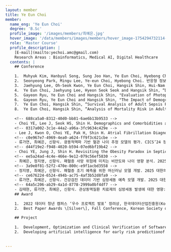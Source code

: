 ```yaml
--- 
layout: member 
title: Ye Eun Choi 
member:
  name_eng: 'Ye Eun Choi'
  degree: 'B.Sc'
  profile_image: '/images/members/최예은.jpg'
  hover_image: '/data/members/images/members/hover_image-1754294732114-814035835.png'
  role: 'Master Course'
  profile_description: |
    [E-mail](mailto:yechoi.amc@gmail.com)
    Research Areas : Bioinformatics, Medical AI, Digital Healthcare
  contents: |
    ## Conference
    
    1.  Muhyuk Kim, Hanbyul Song, Sung Joo Han, Ye Eun Choi, Hyebong Choi, Taejin Ahn. Differentially Expressed Genes Analysis of cancer developed by user centered web interface. "The 17th KOGO Winter Symposium," 한국유전체학회(KOGO), Seoul, Korea, Jan. 2021 - Conference poster
    2.  Seonyeong Park, Mingu Lee, Ye-eun Choi, Hyebong Choi. 반응형 정보 시각화를 통한 정보 전달의 효율성: 코로나 19 감염증 확산과 방역 정책을 중심으로. "한국HCI학회 학술대회," 한국HCI학회, Seoul, Korea, Jan. 2021 - Conference paper
    3.  Jaehyung Lee, Oh-Seok Kwon, Ye Eun Choi, Hangsik Shin, Hui-Nam Pak, “Atrial Fibrillation Diagnosis Using Machine Learning: Leveraging Minimal Health Data from UK Biobank,” IEEE EMBS International Conference on Data Science and Engineering in Healthcare, Medicine & Biology, Malta, 07-09 Dec 2023 - Conference poster
    4.  Ye Eun Choi, Jaehyung Lee, Hyeon Seok Seok and Hangsik Shin, “Demographics and Comorbidities as an Atrial Fibrillation Risk Factor: a Retrospective Study in Koreans,” The 46th Annual International Conference of the IEEE Engineering in Medicine and Biology Society (EMBC), Orlando, Florida, USA, 15-19 July 2024 - Conference poster
    5.  Gayeon Ryu, Ye Eun Choi and Hangsik Shin, "Evaluation of Photoplethysmogram-based Vascular Age Estimation Models," CICS'24 Conference on Information and Control Systems , Kumho Tongyeong Marina Resort, Tongyeong, Republic of Korea, 23-26 Oct 2024 - Oral Presentation
    6.  Gayeon Ryu, Ye Eun Choi and Hangsik Shin, "The Impact of Demographic Characteristics and Comorbidities on the Incidence of Atrial Fibrillation," The 64th Korea Society of Medical and Biological Engineering Fall Conference 2024, Swiss Grand Hotel, Seoul, Republic of Korea, 07-09 Nov 2024 - Oral Presentation
    7.  Ye Eun Choi, Hangsik Shin, “Survival Analysis of Adult Sepsis Patients based on Demographics and Underlying Diseases,” The 64th Korea Society of Medical and Biological Engineering Fall Conference 2024, Swiss Grand Hotel, Seoul, Republic of Korea, 07-09 Nov 2024 - Conference poster
    8.  Ye Eun Choi, Hangsik Shin, “Analysis of Mortality Risk in Adult Sepsis Patients based on Demographics and Underlying Diseases,” The 64th Korea Society of Medical and Biological Engineering Fall Conference 2024, Swiss Grand Hotel, Seoul, Republic of Korea, 07-09 Nov 2024 - Conference poster
    
    <!-- 688ca5a0-8312-40d0-bb81-6ae6b13b9533 -->
    - Choi YE, Lee J, Seok HS, Shin H. Demographics and Comorbidities as an Atrial Fibrillation Risk Factor: a Retrospective Study in Koreans. EMBC 2024. 2024 Jul 15-19; Orlando, USA; 2024.
    <!-- 0317a002-3c1e-44a2-a96a-3fc9634c429e -->
    - Lee J, Kwon O, Choi YE, Pak H, Shin H. Atrial Fibrillation Diagnosis Using Machine Learning: Leveraging Minimal Health Data from UK Biobank. IEEE EMBS International Conference on Data Science and Engineering in Healthcare, Medicine & Biology. 2023 Dec 7-9; Malta; 2023.
    <!-- c0e967e7-4969-4ea0-a624-ff9f3c621cbe -->
    - 류가연, 최예은, 신항식. 광용적맥파 기반 혈관 나이 추정 모델의 평가. CICS’24 정보 및 제어 학술대회. 2024. 10. 23-26; 금호통영마리나리조트; 2024.
    <!-- d44f19e2-f948-4020-b594-07ed6bf19b42 -->
    - Choi YE, Jung J, Shin H. Revisiting the Obesity Paradox in Septic Patients with Aging and Chronic Disease: A Retrospective Study in Korea. The 47th Annual International Conference of the IEEE Engineering in Medicine and Biology Society (EMBC. 2025 Jul 14-17; Copenhagen, Denmark; 2025.
    <!-- ee5a24ad-4c4e-466e-9e12-079c56ef5830 -->
    - 최예은, 정지영, 신항식. 패혈증 사망 위험에 미치는 비만도와 나이 영향 분석. 2025 대한의용생체공학회 춘계학술대회. 2025. 5. 8-10; 제주 롯데호텔; 2025.
    <!-- 3a9e8f81-52f2-470e-800c-e9f1acbd3558 -->
    - 정지영, 최예은, 신항식. 패혈증 조기 예측을 위한 머신러닝 모델 개발. 2025 대한의용생체공학회 춘계학술대회. 2025. 5. 8-10; 제주 롯데호텔; 2025.
    <!-- ce676224-6524-494b-ac75-4af3b52d8fa9 -->
    - 류가연, 최예은, 신항식. 건강검진 데이터 기반 심방세동 예측 모델 개발. 2025 대한의용생체공학회 춘계학술대회. 2025. 5. 8-10; 제주 롯데호텔; 2025.
    <!-- 64a5c206-ab29-4a1d-8778-2999a0bf4df7 -->
    - 김태현, 류가연, 최예은, 신항식. 관상동맥질환 치료제의 심방세동 발생에 대한 영향: 후향적 코호트 분석. 2025 대한의용생체공학회 춘계학술대회. 2025. 5. 8-10; 제주 롯데호텔; 2025.
    ## Award
    
    1.  2022 데이터 청년 캠퍼스 ‘우수 프로젝트 발표’ 장려상, 한국데이터산업진흥원(Korea Data Agency), Korea (Sep. 2022)
    2.  Best Paper Awards \[Silver\], Fall Conference, Korean Society of Medical and Biological Engineering, Korea (Nov. 2024)
    
    ## Project
    
    1.  Development, Optimization and Clinical Verification of Software for Early Diagnosis and Prognosis of Atrial Fibrillation Integrating Gene, Electrocardiogram and Clinical Information Based on Artificial Intelligence, Ministry of Health and Wellfare (MOHW), Korea (Apr. 2021 - Dec. 2023)
    2.  Developing artificial intelligence for early risk predictionof atrial fibrillation using clinical information, Asan Medical Center, Korea (Jan. 2024 - Dec. 2025)
    
    
--- 
```

